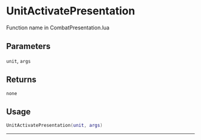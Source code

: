 # UnitActivatePresentation
Function name in CombatPresentation.lua
## Parameters
`unit`, `args`
## Returns
`none`
## Usage
```lua
UnitActivatePresentation(unit, args)
```
---
